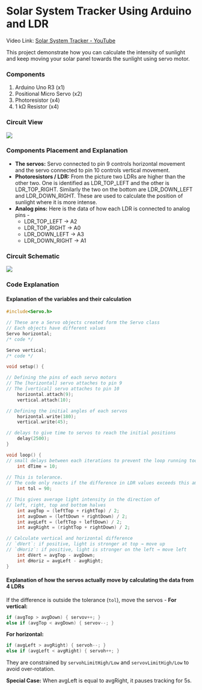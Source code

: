 # Solar System Tracker Using Arduino and LDR
Video Link: [Solar System Tracker - YouTube](https://www.youtube.com/watch?v=WvijIBj12nI&list=PLWqnlHhsmcI4eBDLBtaZs16XZq0WL1SlP&index=40)

This project demonstrate how you can calculate the intensity of sunlight and keep moving your solar panel towards the sunlight using servo motor.
### Components
1. Arduino Uno R3 (x1)
2. Positional Micro Servo (x2)
3. Photoresistor (x4)
4. 1 kΩ Resistor (x4)

### Circuit View
![](https://lh7-rt.googleusercontent.com/docsz/AD_4nXdcb7WDVYt4ws5L4GEqtgCkLN3tCT9Ni_trsoA56sYKEojfDeovWsnwKC4xo2l-n3YpKz-saVb-bmcMghFNWU6huZMmoBjtsnMtH3dudO7ZjvXsJXNzZg-Ajh-IaxCG3fcGlawaQw?key=GpTTvGIJQ4TL-FgKQCt63g)

### Components Placement and Explanation
- **The servos:** Servo connected to pin 9 controls horizontal movement and the servo connected to pin 10 controls vertical movement.
- **Photoresistors / LDR:** From the picture two LDRs are higher than the other two. One is identified as LDR_TOP_LEFT and the other is LDR_TOP_RIGHT. Similarly the two on the bottom are LDR_DOWN_LEFT and LDR_DOWN_RIGHT. These are used to calculate the position of sunlight where it is more intense.
- **Analog pins:** Here is the data of how each LDR is connected to analog pins -
	- LDR_TOP_LEFT → A2
	- LDR_TOP_RIGHT → A0
	- LDR_DOWN_LEFT → A3
	- LDR_DOWN_RIGHT → A1

### Circuit Schematic
![](https://lh7-rt.googleusercontent.com/docsz/AD_4nXdFh2tUmoSvNOUGXFP-wCI9QhK45bhwMDp8FVJk0O8W6tAarEAe5NXiOXaQ0xGWGw-XBfYkQXIIbHfbmYKH2Imfq7LicW8Ft8EtU8n8jPB0mSmfACdlgKIvrH0HA1x-DzqWPdEOTA?key=GpTTvGIJQ4TL-FgKQCt63g)

### Code Explanation
#### Explanation of the variables and their calculation
```cpp
#include<Servo.h>

// These are a Servo objects created form the Servo class
// Each objects have different values
Servo horizontal;
/* code */

Servo vertical;
/* code */

void setup() {

// Defining the pins of each servo motors
// The [horizontal] servo attaches to pin 9
// The [vertical] servo attaches to pin 10
	horizontal.attach(9);
	vertical.attach(10);

// Defining the initial angles of each servos
	horizontal.write(180);
	vertical.write(45);

// delays to give time to servos to reach the initial positions
	delay(2500);
}

void loop() {
// small delays between each iterations to prevent the loop running too fast
	int dTime = 10;
	
// This is tolerance.
// The code only reacts if the difference in LDR values exceeds this amount.
	int tol = 90;

// This gives average light intensity in the direction of
// left, right, top and bottom halves
	int avgTop = (leftTop + rightTop) / 2;
	int avgDown = (leftDown + rightDown) / 2;
	int avgLeft = (leftTop + leftDown) / 2;
	int avgRight = (rightTop + rightDown) / 2;

// Calculate vertical and horizontal difference
// `dVert`: if positive, light is stronger at top → move up
// `dHoriz`: if positive, light is stronger on the left → move left
	int dVert = avgTop - avgDown;
	int dHoriz = avgLeft - avgRight;
}
```

#### Explanation of how the servos actually move by calculating the data from 4 LDRs
If the difference is outside the tolerance (`tol`), move the servos -
**For vertical:**
```cpp
if (avgTop > avgDown) { servov++; } 
else if (avgTop < avgDown) { servov--; }
```

**For horizontal:**
```cpp
if (avgLeft > avgRight) { servoh--; } 
else if (avgLeft < avgRight) { servoh++; }
```

They are constrained by `servohLimitHigh/Low` and `servovLimitHigh/Low` to avoid over-rotation.

**Special Case:** When avgLeft is equal to avgRight, it pauses tracking for 5s.
